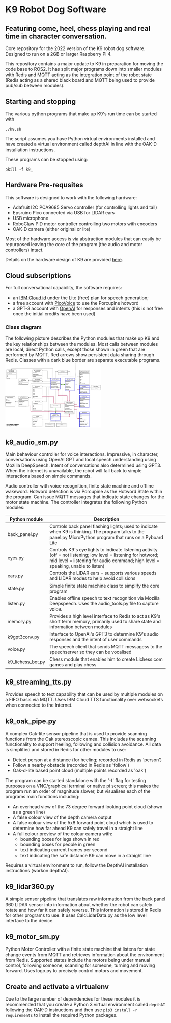 # K9 Robot Dog Software
## Featuring come, heel, chess playing and real time in character conversation.

Core repository for the 2022 version of the K9 robot dog software.  Designed to run on a 2GB or larger Raspberry Pi 4.

This repository contains a major update to K9 in preparation for moving the code base to ROS2.  It has split major programs down into smaller modules with Redis and MQTT acting as the integration point of the robot state (Redis acting as a shared black board and MQTT being used to provide pub/sub between modules).

## Starting and stopping
The various python programs that make up K9's run time can be started with
```console
./k9.sh
```
The script assumes you have Python virtual environments installed and have created a virtual environment called depthAI in line with the OAK-D installation instructions.

These programs can be stopped using: 
```console
pkill -f k9_
```

## Hardware Pre-requsites
This software is designed to work with the following hardware:
* Adafruit I2C PCA9685 Servo controller (for controlling lights and tail)
* Epsruino Pico connected via USB for LIDAR ears
* USB microphone
* RoboClaw PID motor controller controlling two motors with encoders
* OAK-D camera (either original or lite)

Most of the hardware access is via abstraction modules that can easily be repurposed leaving the core of the program (the audio and motor controllers) intact.

 Details on the hardware design of K9 are provided [here](https://k9-build.blogspot.com/p/this-post-provides-quick-tour-of-the.html).

## Cloud subscriptions
For full conversational capability, the software requires:
* an [IBM Cloud id](https://www.ibm.com/cloud) under the Lite (free) plan for speech generation;
* a free account with [PicoVoice](https://picovoice.ai/platform/porcupine/) to use the Porcupine hotword
* a GPT-3 account with [OpenAI](https://openai.com/api/) for responses and intents (this is not free once the initial credits have been used)

### Class diagram
The following picture describes the Python modules that make up K9 and the key relationships between the modules. Most calls between modules are local, direct Python calls, except those shown in green that are performed by MQTT.  Red arrows show persistent data sharing through Redis. Classes with a dark blue border are separate executable programs.
<img
  src="K9 class diagram.drawio.png"
  alt="K9 Class Diagram"
  title="K9 Class Diagram"
  style="display: inline-block; margin: 0 auto; max-width: 300px">

## k9_audio_sm.py
Main behaviour controller for voice interactions. Impressive, in character, conversations using OpenAI GPT and local speech understanding using Mozilla DeepSpeech. Intent of conversations also determined using GPT3.  When the internet is unavailable, the robot will fall back to simple interactions based on simple commands.

Audio controller with voice recognition, finite state machine and offline wakeword.  Hotword detection is via Porcupine as the Hotword State within the program. Can issue MQTT messages that indicate state changes for the motor state machine.  The controller integrates the following Python modules:

| Python module | Description |
|---|---|
|back_panel.py|Controls back panel flashing lights; used to indicate when K9 is thinking. The program talks to the panel.py MicroPython program that runs on a Pyboard Lite|
|eyes.py|Controls K9's eye lights to indicate listening activity (off = not listening; low level = listening for hotword; mid level = listening for audio command; high level = speaking, unable to listen)|
|ears.py|Controls the LIDAR ears - supports various speeds and LIDAR modes to help avoid collisions|
|state.py|Simple finite state machine class to simplify the core program|
|listen.py|Enables offline speech to text recognition via Mozilla Deepspeech. Uses the audio_tools.py file to capture voice.|
|memory.py|Provides a high level interface to Redis to act as K9's short term memory, primarily used to share state and information between modules|
|k9gpt3conv.py|Interface to OpenAI's GPT3 to determine K9's audio responses and the intent of user commands|
|voice.py|The speech client that sends MQTT messagess to the speechserver so they can be vocalised|
|k9_lichess_bot.py|Chess module that enables him to create Lichess.com games and play chess|

## k9_streaming_tts.py
Provides speech to text capability that can be used by multiple modules on a FIFO basis via MQTT.  Uses IBM Cloud TTS functionality over websockets when connected to the Internet.

## k9_oak_pipe.py
A complex Oak-lite sensor pipeline that is used to provide scanning functions from the Oak stereoscopic camea.  This includes the scanning functionality to support heeling, following and collision avoidance.  All data is simplified and stored in Redis for other modules to use:
  * Detect person at a distance (for heeling; recorded in Redis as 'person')
  * Follow a nearby obstacle (recorded in Redis as 'follow')
  * Oak-d-lite based point cloud (multiple points recorded as 'oak')

The program can be started standalone with the '-t' flag for testing purposes on a VNC/graphical terminal or native pi screen; this makes the program run an order of magnitude slower, but visualises each of the programs main functions  including:

 * An overhead view of the 73 degree forward looking point cloud (shown as a green line)
 * A false colour view of the depth camera output
 * A false colour view of the 5x8 forward point cloud which is used to determine how far ahead K9 can safely travel in a straight line
 * A full colour preview of the colour camera with:
   * bounding boxes for legs shown in red
   * bounding boxes for people in green
   * text indicating current frames per second
   * text indicating the safe distance K9 can move in a straight line

Requires a virtual environment to run, follow the DepthAI installation instructions (workon depthAI).

## k9_lidar360.py
A simple sensor pipeline that translates raw information from the back panel 360 LIDAR sensor into information about whether the robot can safely rotate and how far it can safely reverse.  This information is stored in Redis for other programs to use.  It uses CalcLidarData.py as the low level interface to the device.

## k9_motor_sm.py
Python Motor Controller with a finite state machine that listens for state change events from MQTT and retrieves information about the environment from Redis.  Supported states include the motors being under manual control, following someone, scanning for someone, turning and moving forward. Uses logo.py to precisely control motors and movement.


## Create and activate a virtualenv
Due to the large number of dependencies for these modules it is recommended that you create a Python 3 virtual environment called ```depthAI``` following the OAK-D instructions and then use ``pip3 install -r requirements`` to install the required Python packages.
